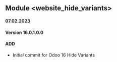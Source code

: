 ## Module <website_hide_variants>

#### 07.02.2023
#### Version 16.0.1.0.0
#### ADD
- Initial commit for Odoo 16 Hide Variants


